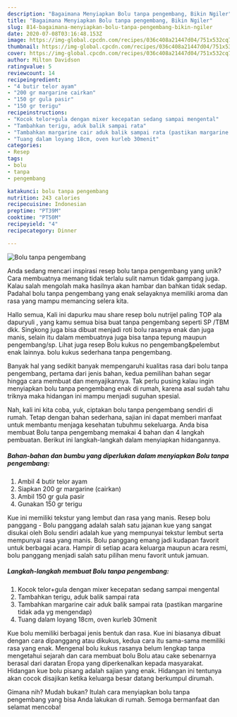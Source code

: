 ```yaml
---
description: "Bagaimana Menyiapkan Bolu tanpa pengembang, Bikin Ngiler"
title: "Bagaimana Menyiapkan Bolu tanpa pengembang, Bikin Ngiler"
slug: 814-bagaimana-menyiapkan-bolu-tanpa-pengembang-bikin-ngiler
date: 2020-07-08T03:16:48.153Z
image: https://img-global.cpcdn.com/recipes/036c408a21447d04/751x532cq70/bolu-tanpa-pengembang-foto-resep-utama.jpg
thumbnail: https://img-global.cpcdn.com/recipes/036c408a21447d04/751x532cq70/bolu-tanpa-pengembang-foto-resep-utama.jpg
cover: https://img-global.cpcdn.com/recipes/036c408a21447d04/751x532cq70/bolu-tanpa-pengembang-foto-resep-utama.jpg
author: Milton Davidson
ratingvalue: 5
reviewcount: 14
recipeingredient:
- "4 butir telor ayam"
- "200 gr margarine cairkan"
- "150 gr gula pasir"
- "150 gr terigu"
recipeinstructions:
- "Kocok telor+gula dengan mixer kecepatan sedang sampai mengental"
- "Tambahkan terigu, aduk balik sampai rata"
- "Tambahkan margarine cair aduk balik sampai rata (pastikan margarine tidak ada yg mengendap)"
- "Tuang dalam loyang 18cm, oven kurleb 30menit"
categories:
- Resep
tags:
- bolu
- tanpa
- pengembang

katakunci: bolu tanpa pengembang 
nutrition: 243 calories
recipecuisine: Indonesian
preptime: "PT39M"
cooktime: "PT50M"
recipeyield: "4"
recipecategory: Dinner

---
```



![Bolu tanpa pengembang](https://img-global.cpcdn.com/recipes/036c408a21447d04/751x532cq70/bolu-tanpa-pengembang-foto-resep-utama.jpg)

Anda sedang mencari inspirasi resep bolu tanpa pengembang yang unik? Cara membuatnya memang tidak terlalu sulit namun tidak gampang juga. Kalau salah mengolah maka hasilnya akan hambar dan bahkan tidak sedap. Padahal bolu tanpa pengembang yang enak selayaknya memiliki aroma dan rasa yang mampu memancing selera kita.

Hallo semua, Kali ini dapurku mau share resep bolu nutrijel paling TOP ala dapuryuli , yang kamu semua bisa buat tanpa pengembang seperti SP /TBM dkk. Singkong juga bisa dibuat menjadi roti bolu rasanya enak dan juga manis, selain itu dalam membuatnya juga bisa tanpa tepung maupun pengembang/sp. Lihat juga resep Bolu kukus no pengembang&amp;pelembut enak lainnya. bolu kukus sederhana tanpa pengembang.

Banyak hal yang sedikit banyak mempengaruhi kualitas rasa dari bolu tanpa pengembang, pertama dari jenis bahan, kedua pemilihan bahan segar hingga cara membuat dan menyajikannya. Tak perlu pusing kalau ingin menyiapkan bolu tanpa pengembang enak di rumah, karena asal sudah tahu triknya maka hidangan ini mampu menjadi suguhan spesial.


Nah, kali ini kita coba, yuk, ciptakan bolu tanpa pengembang sendiri di rumah. Tetap dengan bahan sederhana, sajian ini dapat memberi manfaat untuk membantu menjaga kesehatan tubuhmu sekeluarga. Anda bisa membuat Bolu tanpa pengembang memakai 4 bahan dan 4 langkah pembuatan. Berikut ini langkah-langkah dalam menyiapkan hidangannya.

<!--inarticleads1-->

##### Bahan-bahan dan bumbu yang diperlukan dalam menyiapkan Bolu tanpa pengembang:

1. Ambil 4 butir telor ayam
1. Siapkan 200 gr margarine (cairkan)
1. Ambil 150 gr gula pasir
1. Gunakan 150 gr terigu


Kue ini memiliki tekstur yang lembut dan rasa yang manis. Resep bolu panggang - Bolu panggang adalah salah satu jajanan kue yang sangat disukai oleh Bolu sendiri adalah kue yang mempunyai tekstur lembut serta mempunyai rasa yang manis. Bolu panggang emang jadi kudapan favorit untuk berbagai acara. Hampir di setiap acara keluarga maupun acara resmi, bolu panggang menjadi salah satu pilihan menu favorit untuk jamuan. 

<!--inarticleads2-->

##### Langkah-langkah membuat Bolu tanpa pengembang:

1. Kocok telor+gula dengan mixer kecepatan sedang sampai mengental
1. Tambahkan terigu, aduk balik sampai rata
1. Tambahkan margarine cair aduk balik sampai rata (pastikan margarine tidak ada yg mengendap)
1. Tuang dalam loyang 18cm, oven kurleb 30menit


Kue bolu memiliki berbagai jenis bentuk dan rasa. Kue ini biasanya dibuat dengan cara dipanggang atau dikukus, kedua cara itu sama-sama memiliki rasa yang enak. Mengenal bolu kukus rasanya belum lengkap tanpa mengetahui sejarah dan cara membuat bolu Bolu atau cake sebenarnya berasal dari daratan Eropa yang diperkenalkan kepada masyarakat. Hidangan kue bolu pisang adalah sajian yang enak. Hidangan ini tentunya akan cocok disajikan ketika keluarga besar datang berkumpul dirumah. 

Gimana nih? Mudah bukan? Itulah cara menyiapkan bolu tanpa pengembang yang bisa Anda lakukan di rumah. Semoga bermanfaat dan selamat mencoba!

